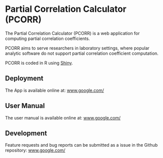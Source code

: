 # Partial Correlation Calculator (PCORR)

The Partial Correlation Calculator (PCORR) is a web application for computing partial correlation coefficients.

PCORR aims to serve researchers in laboratory settings, where popular analytic software do not support partial correlation coefficient computation.

PCORR is coded in R using [Shiny](https://shiny.rstudio.com/).

## Deployment

The App is available online at: www.google.com/

## User Manual

The user manual is available online at: www.google.com/

## Development

Feature requests and bug reports can be submitted as a issue in the Github repository: www.google.com/
